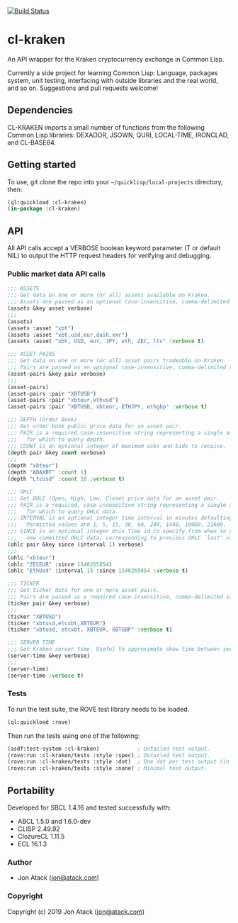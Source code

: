 [![Build Status](https://travis-ci.com/jonatack/cl-kraken.svg?branch=master)](https://travis-ci.com/jonatack/cl-kraken)

# cl-kraken

An API wrapper for the Kraken cryptocurrency exchange in Common Lisp.

Currently a side project for learning Common Lisp: Language, packages system, unit testing, interfacing with outside libraries and the real world, and so on. Suggestions and pull requests welcome!


## Dependencies

CL-KRAKEN imports a small number of functions from the following Common Lisp libraries: DEXADOR, JSOWN, QURI, LOCAL-TIME, IRONCLAD, and CL-BASE64.


## Getting started

To use, git clone the repo into your `~/quicklisp/local-projects` directory, then:

```lisp
(ql:quickload :cl-kraken)
(in-package :cl-kraken)
```


## API

All API calls accept a VERBOSE boolean keyword parameter (T or default NIL) to output the HTTP request headers for verifying and debugging.

### Public market data API calls

```lisp
;;; ASSETS
;;; Get data on one or more (or all) assets available on Kraken.
;;; Assets are passed as an optional case-insensitive, comma-delimited string.
(assets &key asset verbose)
;;;
(assets)
(assets :asset "xbt")
(assets :asset "xbt,usd,eur,dash,xmr")
(assets :asset "xbt, USD, eur, JPY, eth, ZEC, ltc" :verbose t)

;;; ASSET PAIRS
;;; Get data on one or more (or all) asset pairs tradeable on Kraken.
;;; Pairs are passed as an optional case-insensitive, comma-delimited string.
(asset-pairs &key pair verbose)
;;;
(asset-pairs)
(asset-pairs :pair "XBTUSD")
(asset-pairs :pair "xbteur,ethusd")
(asset-pairs :pair "XBTUSD, xbteur, ETHJPY, ethgbp" :verbose t)

;;; DEPTH (Order Book)
;;; Get order book public price data for an asset pair.
;;; PAIR is a required case-insensitive string representing a single asset pair
;;;   for which to query depth.
;;; COUNT is an optional integer of maximum asks and bids to receive.
(depth pair &key count verbose)
;;;
(depth "xbteur")
(depth "ADAXBT" :count 1)
(depth "LtcUsd" :count 10 :verbose t)

;;; OHLC
;;; Get OHLC (Open, High, Low, Close) price data for an asset pair.
;;; PAIR is a required, case-insensitive string representing a single asset pair
;;;   for which to query OHLC data.
;;; INTERVAL is an optional integer time interval in minutes defaulting to 1.
;;;   Permitted values are 1, 5, 15, 30, 60, 240, 1440, 10080, 21600.
;;; SINCE is an optional integer Unix Time id to specify from when to return
;;;   new committed OHLC data, corresponding to previous OHLC `last' values.
(ohlc pair &key since (interval 1) verbose)
;;;
(ohlc "xbteur")
(ohlc "ZECEUR" :since 1548265854)
(ohlc "EthUsd" :interval 15 :since 1548265854 :verbose t)

;;; TICKER
;;; Get ticker data for one or more asset pairs.
;;; Pairs are passed as a required case-insensitive, comma-delimited string.
(ticker pair &key verbose)
;;;
(ticker "XBTUSD")
(ticker "xbtusd,etcxbt,XBTEUR")
(ticker "xbtusd, etcxbt, XBTEUR, XBTGBP" :verbose t)

;;; SERVER TIME
;;; Get Kraken server time. Useful to approximate skew time between server and client.
(server-time &key verbose)
;;;
(server-time)
(server-time :verbose t)
```


### Tests

To run the test suite, the ROVE test library needs to be loaded.

```lisp
(ql:quickload :rove)
```

Then run the tests using one of the following:

```lisp
(asdf:test-system :cl-kraken)            ; Detailed test output.
(rove:run :cl-kraken/tests :style :spec) ; Detailed test output.
(rove:run :cl-kraken/tests :style :dot)  ; One dot per test output (in Rove master).
(rove:run :cl-kraken/tests :style :none) ; Minimal test output.
```

## Portability

Developed for SBCL 1.4.16 and tested successfully with:

- ABCL 1.5.0 and 1.6.0-dev
- CLISP 2.49.92
- ClozureCL 1.11.5
- ECL 16.1.3


### Author

* Jon Atack (jon@atack.com)


### Copyright

Copyright (c) 2019 Jon Atack (jon@atack.com)
